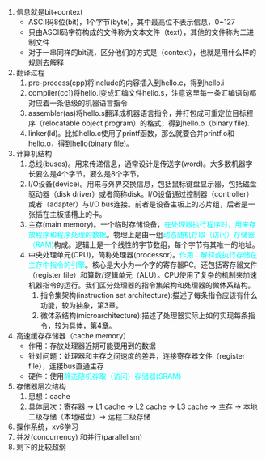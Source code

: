 1. 信息就是bit+context
    - ASCII码8位(bit)，1个字节(byte)，其中最高位不表示信息，0~127
    - 只由ASCII码字符构成的文件称为文本文件（text），其他的文件称为二进制文件
    - 对于一串同样的bit流，区分他们的方式是（context），也就是用什么样的规则去解释
2. 翻译过程
    1. pre-process(cpp)将include的内容插入到hello.c，得到hello.i
    2. compiler(cc1)将hello.i变成汇编文件hello.s，注意这里每一条汇编语句都对应着一条低级的机器语言指令
    3. assembler(as)将hello.s翻译成机器语言指令，并打包成可重定位目标程序（relocatable object program）的格式，得到hello.o（binary file).
    4. linker(ld)。比如hello.c使用了printf函数，那么就要合并printf.o和hello.o，得到hello(binary file)。
3. 计算机结构
    1. 总线(buses)。用来传递信息，通常设计是传送字(word)。大多数机器字长要么是4个字节，要么是8个字节。
    2. I/O设备(device)。用来与外界交换信息，包括鼠标键盘显示器，包括磁盘驱动器（disk driver）或者简称disk。I/O设备通过控制器（controller）或者（adapter）与I/O bus连接。前者是设备主板上的芯片组，后者是一张插在主板插槽上的卡。
    3. 主存(main memory)。一个临时存储设备，<font color=#00ffff>在处理器执行程序时，用来存放程序和程序处理的数据</font>。物理上是由一组<font color=#00ffff>动态随机存取（访问）存储器（RAM)</font>构成。逻辑上是一个线性的字节数组，每个字节有其唯一的地址。
    4. 中央处理单元(CPU)，简称处理器(processor)。<font color=#00ffff>作用：解释或执行存储在主存中指令的引擎</font>。核心是大小为一个字的寄存器PC。还包括寄存器文件（register file）和算数/逻辑单元（ALU）。CPU使用了复杂的机制来加速机器指令的运行。我们区分处理器的指令集架构和处理器的微体系结构。
        1. 指令集架构(instruction set architecture):描述了每条指令应该有什么功能，较为抽象，第3章。
        2. 微体系结构(microarchitecture):描述了处理器实际上如何实现每条指令，较为具体，第4章。
4. 高速缓存存储器（cache memory）
    - 作用：存放处理器近期可能要用到的数据
    - 针对问题：处理器和主存之间速度的差异，连接寄存器文件（register file），连接bus直通主存
    - 硬件：使用<font color=#00ffff>静态随机存取（访问）存储器(SRAM)</font>
5. 存储器层次结构
    1. 思想：cache
    2. 具体层次：寄存器 -> L1 cache -> L2 cache -> L3 cache -> 主存 -> 本地二级存储（本地磁盘）-> 远程二级存储
6. 操作系统，xv6学习
7. 并发(concurrency) 和并行(parallelism)
8. 剩下的比较超纲
